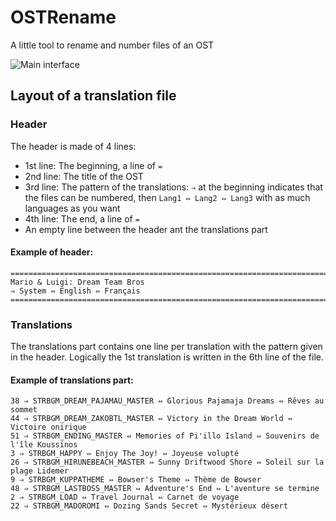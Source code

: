 # OSTRename
A little tool to rename and number files of an OST

![Main interface](https://raw.githubusercontent.com/BenNatNB/OSTRename/master/Screenshot.png)

## Layout of a translation file
### Header
The header is made of 4 lines:
 - 1st line: The beginning, a line of ```=```
 - 2nd line: The title of the OST
 - 3rd line: The pattern of the translations: ```⇒``` at the beginning indicates that the files can be numbered, then ```Lang1 ⇔ Lang2 ⇔ Lang3``` with as much languages as you want
 - 4th line: The end, a line of ```=```
 - An empty line between the header ant the translations part
#### Example of header:
 ```
=======================================================================================
Mario & Luigi: Dream Team Bros
⇒ System ⇔ English ⇔ Français
=======================================================================================
 ```
 ### Translations
 The translations part contains one line per translation with the pattern given in the header. Logically the 1st translation is written in the 6th line of the file.
 #### Example of translations part:
 ```
 38 ⇒ STRBGM_DREAM_PAJAMAU_MASTER ⇔ Glorious Pajamaja Dreams ⇔ Rêves au sommet
44 ⇒ STRBGM_DREAM_ZAKOBTL_MASTER ⇔ Victory in the Dream World ⇔ Victoire onirique
51 ⇒ STRBGM_ENDING_MASTER ⇔ Memories of Pi'illo Island ⇔ Souvenirs de l'île Koussinos
3 ⇒ STRBGM_HAPPY ⇔ Enjoy The Joy! ⇔ Joyeuse volupté
26 ⇒ STRBGM_HIRUNEBEACH_MASTER ⇔ Sunny Driftwood Shore ⇔ Soleil sur la plage Lidemer
9 ⇒ STRBGM_KUPPATHEME ⇔ Bowser's Theme ⇔ Thème de Bowser
48 ⇒ STRBGM_LASTBOSS_MASTER ⇔ Adventure's End ⇔ L'aventure se termine
2 ⇒ STRBGM_LOAD ⇔ Travel Journal ⇔ Carnet de voyage
22 ⇒ STRBGM_MADOROMI ⇔ Dozing Sands Secret ⇔ Mystérieux désert
 ```
